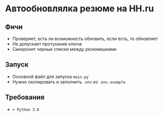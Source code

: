 # Автообновлялка резюме на HH.ru
## Фичи
* Проверяет, есть ли возможность обновить, если есть, то обновляет
* Не допускает протухание ключа
* Синхронит черные списки между резюмешками
## Запуск
* Основной файл для запуска `main.py`
* Нужно скопировать и заполнить `.env` из `.env.example`
## Требования
* `> Python 3.8`
